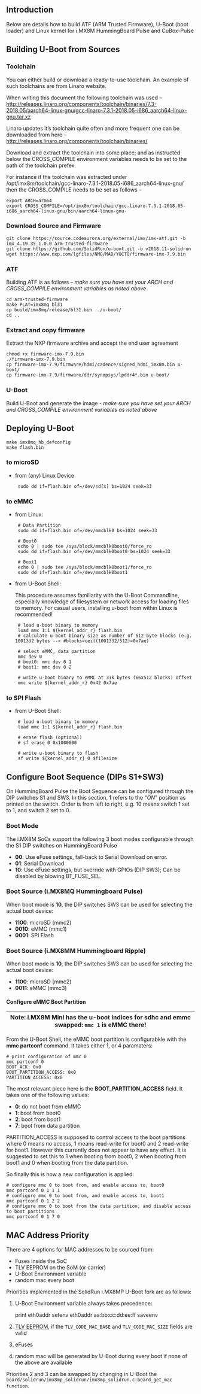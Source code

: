 ## Introduction

Below are details how to build ATF (ARM Trusted Firmware), U-Boot (boot loader) and Linux kernel for i.MX8M HummingBoard Pulse and CuBox-Pulse

## Building U-Boot from Sources

### Toolchain

You can either build or download a ready-to-use toolchain. An example of such toolchains are from Linaro website.

When writing this document the following toolchain was used – http://releases.linaro.org/components/toolchain/binaries/7.3-2018.05/aarch64-linux-gnu/gcc-linaro-7.3.1-2018.05-i686_aarch64-linux-gnu.tar.xz

Linaro updates it’s toolchain quite often and more frequent one can be downloaded from here – http://releases.linaro.org/components/toolchain/binaries/

Download and extract the toolchain into some place; and as instructed below the CROSS_COMPILE environment variables needs to be set to the path of the toolchain prefex.

For instance if the toolchain was extracted under /opt/imx8m/toolchain/gcc-linaro-7.3.1-2018.05-i686_aarch64-linux-gnu/ then the CROSS_COMPILE needs to be set as follows –

    export ARCH=arm64
    export CROSS_COMPILE=/opt/imx8m/toolchain/gcc-linaro-7.3.1-2018.05-i686_aarch64-linux-gnu/bin/aarch64-linux-gnu-

### Download Source and Firmware

    git clone https://source.codeaurora.org/external/imx/imx-atf.git -b imx_4.19.35_1.0.0 arm-trusted-firmware
    git clone https://github.com/SolidRun/u-boot.git -b v2018.11-solidrun
    wget https://www.nxp.com/lgfiles/NMG/MAD/YOCTO/firmware-imx-7.9.bin

### ATF

Building ATF is as follows – *make sure you have set your ARCH and CROSS_COMPILE environment variables as noted above*

    cd arm-trusted-firmware
    make PLAT=imx8mq bl31
    cp build/imx8mq/release/bl31.bin ../u-boot/
    cd ..

### Extract and copy firmware

Extract the NXP firmware archive and accept the end user agreement

    chmod +x firmware-imx-7.9.bin
    ./firmware-imx-7.9.bin
    cp firmware-imx-7.9/firmware/hdmi/cadence/signed_hdmi_imx8m.bin u-boot/
    cp firmware-imx-7.9/firmware/ddr/synopsys/lpddr4*.bin u-boot/

### U-Boot

Build U-Boot and generate the image - *make sure you have set your ARCH and CROSS_COMPILE environment variables as noted above*

## Deploying U-Boot

    make imx8mq_hb_defconfig
    make flash.bin

### to microSD

- from (any) Linux Device

       sudo dd if=flash.bin of=/dev/sd[x] bs=1024 seek=33

### to eMMC

- from Linux:

       # Data Partition
       sudo dd if=flash.bin of=/dev/mmcblk0 bs=1024 seek=33

       # Boot0
       echo 0 | sudo tee /sys/block/mmcblk0boot0/force_ro
       sudo dd if=flash.bin of=/dev/mmcblk0boot0 bs=1024 seek=33

       # Boot1
       echo 0 | sudo tee /sys/block/mmcblk0boot1/force_ro
       sudo dd if=flash.bin of=/dev/mmcblk0boot1

- from U-Boot Shell:

   This procedure assumes familiarity with the U-Boot Commandline, especially knowledge of filesystem or network access for loading files to memory. For casual users, installing u-boot from within Linux is recommended!

       # load u-boot binary to memory
       load mmc 1:1 ${kernel_addr_r} flash.bin
       # calculate u-boot binary size as number of 512-byte blocks (e.g. 1001332 bytes --> #blocks=ceil(1001332/512)=0x7ae)

       # select eMMC, data partition
       mmc dev 0
       # boot0: mmc dev 0 1
       # boot1: mmc dev 0 2

       # write u-boot binary to eMMC at 33k bytes (66x512 blocks) offset
       mmc write ${kernel_addr_r} 0x42 0x7ae

### to SPI Flash

- from U-Boot Shell:

       # load u-boot binary to memory
       load mmc 1:1 ${kernel_addr_r} flash.bin

       # erase flash (optional)
       # sf erase 0 0x1000000

       # write u-boot binary to flash
       sf write ${kernel_addr_r} 0 $filesize

## Configure Boot Sequence (DIPs S1+SW3)

On HummingBoard Pulse the Boot Sequence can be configured through the DIP switches S1 and SW3. In this section, **1** refers to the "*ON*" position as printed on the switch. Order is from left to right, e.g. 10 means switch 1 set to 1, and switch 2 set to 0.

### Boot Mode

The i.MX8M SoCs support the following 3 boot modes configurable through the S1 DIP switches on HummingBoard Pulse

- **00**: Use eFuse settings, fall-back to Serial Download on error.
- **01**: Serial Download
- **10**: Use eFuse settings, but override with GPIOs (DIP SW3); Can be disabled by blowing BT_FUSE_SEL.

### Boot Source (i.MX8MQ Hummingboard Pulse)

When boot mode is **10**, the DIP switches SW3 can be used for selecting the actual boot device:

- **1100**: microSD (mmc2)
- **0010**: eMMC (mmc1)
- **0001**: SPI Flash

### Boot Source (i.MX8MM Hummingboard Ripple)

When boot mode is **10**, the DIP switches SW3 can be used for selecting the actual boot device:

- **1100**: microSD (mmc2)
- **0011**: eMMC (mmc3)

#### Configure eMMC Boot Partition

| **Note:** i.MX8M Mini has the u-boot indices for sdhc and emmc swapped: `mmc 1` is eMMC there! |
| --- |


From the U-Boot Shell, the eMMC boot partition is configurabkle with the **mmc partconf** command. It takes either 1, or 4 paramaters:

    # print configuration of mmc 0
    mmc partconf 0
    BOOT_ACK: 0x0
    BOOT_PARTITION_ACCESS: 0x0
    PARTITION_ACCESS: 0x0

The most relevant piece here is the **BOOT_PARTITION_ACCESS** field. It takes one of the following values:

- **0**: do not boot from eMMC
- **1**: boot from boot0
- **2**: boot from boot1
- **7**: boot from data partition

PARTITION_ACCESS is supposed to control access to the boot partitions where 0 means no access, 1 means read-write for boot0 and 2 read-write for boot1. However this currently does not appear to have any effect. It is suggested to set this to 1 when booting from boot0, 2 when booting from boot1 and 0 when booting from the data partition.

So finally this is how a new configuration is applied:

    # configure mmc 0 to boot from, and enable access to, boot0
    mmc partconf 0 1 1 1
    # configure mmc 0 to boot from, and enable access to, boot1
    mmc partconf 0 1 2 2
    # configure mmc 0 to boot from the data partition, and disable access to boot partitions
    mmc partconf 0 1 7 0

## MAC Address Priority

There are 4 options for MAC addresses to be sourced from:
- Fuses inside the SoC
- TLV EEPROM on the SoM (or carrier)
- U-Boot Environment variable
- random mac every boot

Priorities implemented in the SolidRun i.MX8MP U-Boot fork are as follows:
1. U-Boot Environment variable always takes precedence:

     print eth0addr
     setenv eth0addr aa:bb:cc:dd:ee:ff
     saveenv

2. [TLV EEPROM](https://github.com/SolidRun/Documentation/blob/bsp/imx8/tlv-eeprom.md), if the `TLV_CODE_MAC_BASE` and `TLV_CODE_MAC_SIZE` fields are valid

3. eFuses

4. random mac will be generated by U-Boot during every boot if none of the above are available

Priorities 2 and 3 can be swapped by changing in U-Boot the `board/solidrun/imx8mp_solidrun/imx8mp_solidrun.c:board_get_mac function`.
